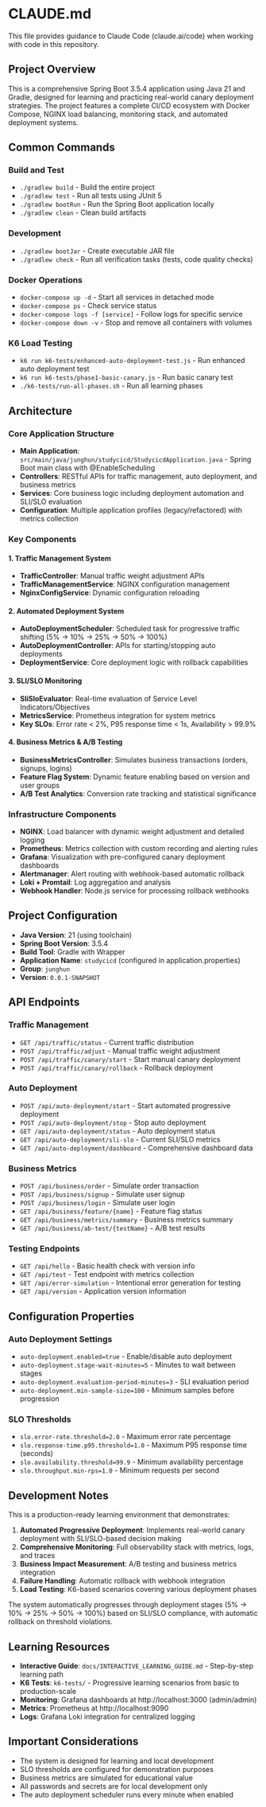 # CLAUDE.md

This file provides guidance to Claude Code (claude.ai/code) when working with code in this repository.

## Project Overview

This is a comprehensive Spring Boot 3.5.4 application using Java 21 and Gradle, designed for learning and practicing real-world canary deployment strategies. The project features a complete CI/CD ecosystem with Docker Compose, NGINX load balancing, monitoring stack, and automated deployment systems.

## Common Commands

### Build and Test
- `./gradlew build` - Build the entire project
- `./gradlew test` - Run all tests using JUnit 5
- `./gradlew bootRun` - Run the Spring Boot application locally
- `./gradlew clean` - Clean build artifacts

### Development
- `./gradlew bootJar` - Create executable JAR file
- `./gradlew check` - Run all verification tasks (tests, code quality checks)

### Docker Operations
- `docker-compose up -d` - Start all services in detached mode
- `docker-compose ps` - Check service status
- `docker-compose logs -f [service]` - Follow logs for specific service
- `docker-compose down -v` - Stop and remove all containers with volumes

### K6 Load Testing
- `k6 run k6-tests/enhanced-auto-deployment-test.js` - Run enhanced auto deployment test
- `k6 run k6-tests/phase1-basic-canary.js` - Run basic canary test
- `./k6-tests/run-all-phases.sh` - Run all learning phases

## Architecture

### Core Application Structure
- **Main Application**: `src/main/java/junghun/studycicd/StudycicdApplication.java` - Spring Boot main class with @EnableScheduling
- **Controllers**: RESTful APIs for traffic management, auto deployment, and business metrics
- **Services**: Core business logic including deployment automation and SLI/SLO evaluation
- **Configuration**: Multiple application profiles (legacy/refactored) with metrics collection

### Key Components

#### 1. Traffic Management System
- **TrafficController**: Manual traffic weight adjustment APIs
- **TrafficManagementService**: NGINX configuration management
- **NginxConfigService**: Dynamic configuration reloading

#### 2. Automated Deployment System
- **AutoDeploymentScheduler**: Scheduled task for progressive traffic shifting (5% → 10% → 25% → 50% → 100%)
- **AutoDeploymentController**: APIs for starting/stopping auto deployments
- **DeploymentService**: Core deployment logic with rollback capabilities

#### 3. SLI/SLO Monitoring
- **SliSloEvaluator**: Real-time evaluation of Service Level Indicators/Objectives
- **MetricsService**: Prometheus integration for system metrics
- **Key SLOs**: Error rate < 2%, P95 response time < 1s, Availability > 99.9%

#### 4. Business Metrics & A/B Testing
- **BusinessMetricsController**: Simulates business transactions (orders, signups, logins)
- **Feature Flag System**: Dynamic feature enabling based on version and user groups
- **A/B Test Analytics**: Conversion rate tracking and statistical significance

### Infrastructure Components
- **NGINX**: Load balancer with dynamic weight adjustment and detailed logging
- **Prometheus**: Metrics collection with custom recording and alerting rules
- **Grafana**: Visualization with pre-configured canary deployment dashboards
- **Alertmanager**: Alert routing with webhook-based automatic rollback
- **Loki + Promtail**: Log aggregation and analysis
- **Webhook Handler**: Node.js service for processing rollback webhooks

## Project Configuration

- **Java Version**: 21 (using toolchain)
- **Spring Boot Version**: 3.5.4
- **Build Tool**: Gradle with Wrapper
- **Application Name**: `studycicd` (configured in application.properties)
- **Group**: `junghun`
- **Version**: `0.0.1-SNAPSHOT`

## API Endpoints

### Traffic Management
- `GET /api/traffic/status` - Current traffic distribution
- `POST /api/traffic/adjust` - Manual traffic weight adjustment
- `POST /api/traffic/canary/start` - Start manual canary deployment
- `POST /api/traffic/canary/rollback` - Rollback deployment

### Auto Deployment
- `POST /api/auto-deployment/start` - Start automated progressive deployment
- `POST /api/auto-deployment/stop` - Stop auto deployment
- `GET /api/auto-deployment/status` - Auto deployment status
- `GET /api/auto-deployment/sli-slo` - Current SLI/SLO metrics
- `GET /api/auto-deployment/dashboard` - Comprehensive dashboard data

### Business Metrics
- `POST /api/business/order` - Simulate order transaction
- `POST /api/business/signup` - Simulate user signup
- `POST /api/business/login` - Simulate user login
- `GET /api/business/feature/{name}` - Feature flag status
- `GET /api/business/metrics/summary` - Business metrics summary
- `GET /api/business/ab-test/{testName}` - A/B test results

### Testing Endpoints
- `GET /api/hello` - Basic health check with version info
- `GET /api/test` - Test endpoint with metrics collection
- `GET /api/error-simulation` - Intentional error generation for testing
- `GET /api/version` - Application version information

## Configuration Properties

### Auto Deployment Settings
- `auto-deployment.enabled=true` - Enable/disable auto deployment
- `auto-deployment.stage-wait-minutes=5` - Minutes to wait between stages
- `auto-deployment.evaluation-period-minutes=3` - SLI evaluation period
- `auto-deployment.min-sample-size=100` - Minimum samples before progression

### SLO Thresholds
- `slo.error-rate.threshold=2.0` - Maximum error rate percentage
- `slo.response-time.p95.threshold=1.0` - Maximum P95 response time (seconds)
- `slo.availability.threshold=99.9` - Minimum availability percentage
- `slo.throughput.min-rps=1.0` - Minimum requests per second

## Development Notes

This is a production-ready learning environment that demonstrates:

1. **Automated Progressive Deployment**: Implements real-world canary deployment with SLI/SLO-based decision making
2. **Comprehensive Monitoring**: Full observability stack with metrics, logs, and traces
3. **Business Impact Measurement**: A/B testing and business metrics integration
4. **Failure Handling**: Automatic rollback with webhook integration
5. **Load Testing**: K6-based scenarios covering various deployment phases

The system automatically progresses through deployment stages (5% → 10% → 25% → 50% → 100%) based on SLI/SLO compliance, with automatic rollback on threshold violations.

## Learning Resources

- **Interactive Guide**: `docs/INTERACTIVE_LEARNING_GUIDE.md` - Step-by-step learning path
- **K6 Tests**: `k6-tests/` - Progressive learning scenarios from basic to production-scale
- **Monitoring**: Grafana dashboards at http://localhost:3000 (admin/admin)
- **Metrics**: Prometheus at http://localhost:9090
- **Logs**: Grafana Loki integration for centralized logging

## Important Considerations

- The system is designed for learning and local development
- SLO thresholds are configured for demonstration purposes
- Business metrics are simulated for educational value
- All passwords and secrets are for local development only
- The auto deployment scheduler runs every minute when enabled